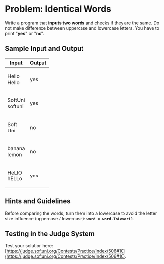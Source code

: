 # Problem: Identical Words

Write a program that **inputs two words** and checks if they are the same. Do not make difference between uppercase and lowercase letters. You have to print "**yes**" or "**no**".

## Sample Input and Output

| Input                     | Output |
| ------------------------- | ------ |
| <p>Hello<br>Hello</p>     | yes    |
| <p>SoftUni<br>softuni</p> | yes    |
| <p>Soft<br>Uni</p>        | no     |
| <p>banana<br>lemon</p>    | no     |
| <p>HeLlO<br>hELLo</p>     | yes    |

## Hints and Guidelines

Before comparing the words, turn them into a lowercase to avoid the letter size influence (uppercase / lowercase): **`word = word.ToLower()`**.

## Testing in the Judge System

Test your solution here: [https://judge.softuni.org/Contests/Practice/Index/506#10](https://judge.softuni.org/Contests/Practice/Index/506#10).
